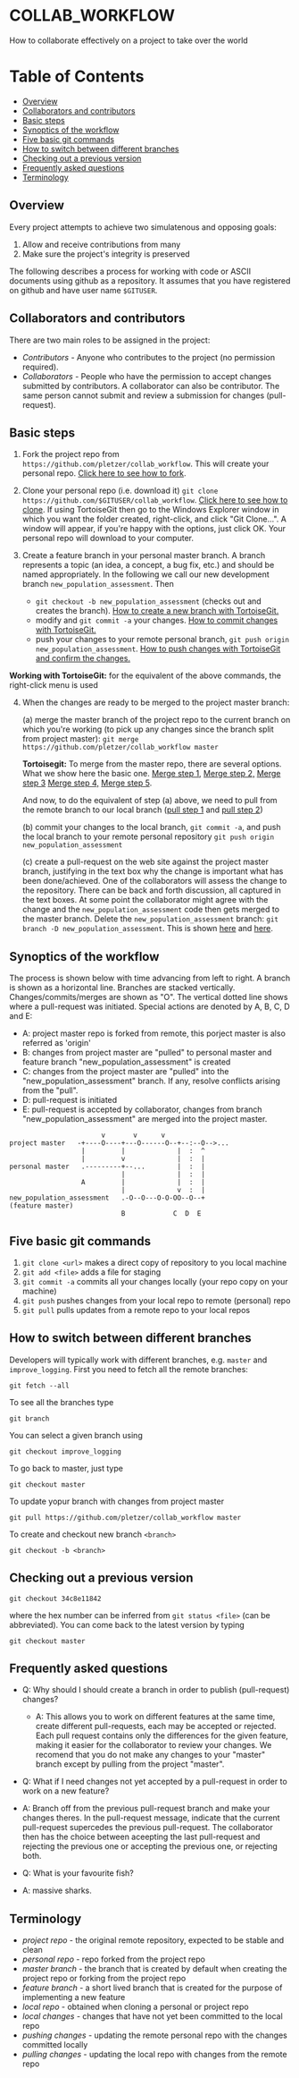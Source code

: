 # COLLAB_WORKFLOW

How to collaborate effectively on a project to take over the world

# Table of Contents
  * [Overview](#overview)
  * [Collaborators and contributors](#collaborators-and-contributors)
  * [Basic steps](#basic-steps)
  * [Synoptics of the workflow](#synoptics-of-the-workflow)
  * [Five basic git commands](#five-basic-git-commands)
  * [How to switch between different branches](#how-to-switch-between-different-branches)
  * [Checking out a previous version](#checking-out-a-previous-version)
  * [Frequently asked questions](#frequently-asked-questions)
  * [Terminology](#terminology)



## Overview

Every project attempts to achieve two simulatenous and opposing goals:

 1. Allow and receive contributions from many
 2. Make sure the project's integrity is preserved

The following describes a process for working with code or ASCII documents using github as a repository. It assumes that you have registered on github and have user name `$GITUSER`.

## Collaborators and contributors

There are two main roles to be assigned in the project:

 * *Contributors* - Anyone who contributes to the project (no permission required). 
 * *Collaborators* - People who have the permission to accept changes submitted by contributors. A collaborator can also be contributor. The same person cannot submit and review a submission for changes (pull-request).

## Basic steps

 1. Fork the project repo from `https://github.com/pletzer/collab_workflow`. This will create your personal repo. <a href="https://github.com/pletzer/collab_workflow/blob/master/fork.png">Click here to see how to fork</a>.

 2. Clone your personal repo (i.e. download it) `git clone https://github.com/$GITUSER/collab_workflow`. <a href="https://github.com/pletzer/collab_workflow/blob/master/clone.png">Click here to see how to clone</a>. If using TortoiseGit then go to the Windows Explorer window in which you want the folder created, right-click, and click "Git Clone...". A window will appear, if you're happy with the options, just click OK. Your personal repo will download to your computer. 

 3. Create a feature branch in your personal master branch. A branch represents a topic (an idea, a concept, a bug fix, etc.) and should be named appropriately. In the following we call our new development branch `new_population_assessment`. Then
    * `git checkout -b new_population_assessment` (checks out and creates the branch). <a href="https://github.com/pletzer/collab_workflow/blob/master/new_branch.png">How to create a new branch with TortoiseGit.</a>
    * modify and `git commit -a` your changes. <a href="https://github.com/pletzer/collab_workflow/blob/master/commit1.png">How to commit changes with TortoiseGit.</a>
    * push your changes to your remote personal branch, `git push origin new_population_assessment`. <a href="https://github.com/pletzer/collab_workflow/blob/master/push1.png">How to push changes with TortoiseGit</a> <a href="https://github.com/pletzer/collab_workflow/blob/master/push2.png">and confirm the changes.</a>

 **Working with TortoiseGit:** for the equivalent of the above commands, the right-click menu is used

 4. When the changes are ready to be merged to the project master branch:
 
 	(a) merge the master branch of the project repo to the current branch on which you're working (to pick up any changes since the branch split from project master): `git merge https://github.com/pletzer/collab_workflow master`
	
	**Tortoisegit:** To merge from the master repo, there are several options. What we show here the basic one. <a href="https://github.com/pletzer/collab_workflow/blob/master/merge1.png">Merge step 1,</a> <a href="https://github.com/pletzer/collab_workflow/blob/master/merge2.png">Merge step 2,</a> <a href="https://github.com/pletzer/collab_workflow/blob/master/merge3.png">Merge step 3</a> <a href="https://github.com/pletzer/collab_workflow/blob/master/merge4.png">Merge step 4,</a> <a href="https://github.com/pletzer/collab_workflow/blob/master/merge5.png">Merge step 5</a>. 
		
	And now, to do the equivalent of step (a) above, we need to pull from the remote branch to our local branch (<a href="https://github.com/pletzer/collab_workflow/blob/master/merge6.png">pull step 1</a> and <a href="https://github.com/pletzer/collab_workflow/blob/master/merge7.png">pull step 2</a>)
    				
	(b) commit your changes to the local branch, `git commit -a`, and push the local branch to your remote personal repository `git push origin new_population_assessment`
    
	(c) create a pull-request on the web site against the project master branch, justifying in the text box why the change is important what has been done/achieved. One of the collaborators will assess the change to the repository. There can be back and forth discussion, all captured in the text boxes. At some point the collaborator might agree with the change and the `new_population_assessment` code then gets merged to the master branch. Delete the `new_population_assessment` branch: `git branch -D new_population_assessment`. This is shown <a href="https://github.com/pletzer/collab_workflow/blob/master/pullrequest1.png">here</a> and  <a href="https://github.com/pletzer/collab_workflow/blob/master/pullrequest2.png">here</a>.


## Synoptics of the workflow

The process is shown below with time advancing from left to right. A branch is shown as a horizontal line. Branches are stacked vertically. Changes/commits/merges are shown as "O". The vertical dotted line shows where a pull-request was initiated. Special actions are denoted by A, B, C, D and E:
 * A: project master repo is forked from remote, this porject master is also referred as 'origin'
 * B: changes from project master are "pulled" to personal master and feature branch "new_population_assessment" is created 
 * C: changes from the project master are "pulled" into the "new_population_assessment" branch. If any, resolve conflicts arising from the "pull". 
 * D: pull-request is initiated
 * E: pull-request is accepted by collaborator, changes from branch "new_population_assessment" are merged into the project master. 

```sequence
                       v       v      v
project master   -+----O----+---O------O--+--:--O-->...
                  |         |             |  :  ^
                  |         v             |  :  |
personal master   .---------+--...        |  :  |
                            |             |  :  |
                  A         |             |  :  |
                            |             v  :  |
new_population_assessment   .-O--O---O-O-OO--O--+
(feature master)
                            B            C  D  E         
```

## Five basic git commands

 1. `git clone <url>` makes a direct copy of repository to you local machine
 2. `git add <file>` adds a file for staging
 3. `git commit -a` commits all your changes locally (your repo copy on your machine)
 4. `git push` pushes changes from your local repo to remote (personal) repo
 5. `git pull` pulls updates from a remote repo to your local repos

## How to switch between different branches

Developers will typically work with different branches, e.g. `master` and `improve_logging`. First you need to fetch all the remote branches:
```
git fetch --all
```
To see all the branches type 
```
git branch
```
You can select a given branch using
```
git checkout improve_logging
```
To go back to master, just type
```
git checkout master
```
To update yopur branch with changes from project master
```
git pull https://github.com/pletzer/collab_workflow master
```
To create and checkout new branch `<branch>`
```
git checkout -b <branch>
```

## Checking out a previous version

```
git checkout 34c8e11842
```
where the hex number can be inferred from `git status <file>` (can be abbreviated).  You can come back to the latest version by typing
```
git checkout master
```

## Frequently asked questions 

 * Q: Why should I should create a branch in order to publish (pull-request) changes? 
   * A: This allows you to work on different features at the same time, create different pull-requests, each may be accepted or rejected. Each pull request contains only the differences for the given feature, making it easier for the collaborator to review your changes. We recomend that you do not make any changes to your "master" branch except by pulling from the project "master". 

 * Q: What if I need changes not yet accepted by a pull-request in order to work on a new feature? 
  * A: Branch off from the previous pull-request branch and make your changes theres. In the pull-request message, indicate that the current pull-request supercedes the previous pull-request. The collaborator then has the choice between aceepting the last pull-request and rejecting the previous one or accepting the previous one, or rejecting both.

 * Q: What is your favourite fish?
  * A: massive sharks.

## Terminology

 * *project repo* - the original remote repository, expected to be stable and clean
 * *personal repo* - repo forked from the project repo
 * *master branch* - the branch that is created by default when creating the project repo or forking from the project repo
 * *feature branch* - a short lived branch that is created for the purpose of implementing a new feature
 * *local repo* - obtained when cloning a personal or project repo
 * *local changes* - changes that have not yet been committed to the local repo
 * *pushing changes* - updating the remote personal repo with the changes committed locally
 * *pulling changes* - updating the local repo with changes from the remote repo
